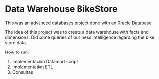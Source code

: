 # Data Warehouse BikeStore
This was an advanced databases project done with an Oracle Database. 

The idea of this project was to create a data warehouse with facts and dimensions. Did some queries of business intelligence regarding the bike store data. 

How to run:

1. Implementación Datamart script 
2. Implementation ETL
3. Consultas

